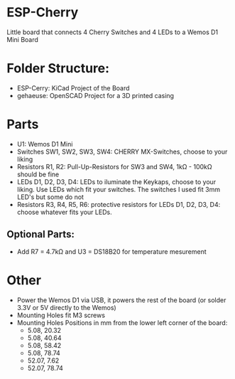 # ESP-Cherry
Little board that connects 4 Cherry Switches and 4 LEDs to a Wemos D1 Mini Board

# Folder Structure:
* ESP-Cerry: KiCad Project of the Board
* gehaeuse: OpenSCAD Project for a 3D printed casing

# Parts
* U1: Wemos D1 Mini
* Switches SW1, SW2, SW3, SW4: CHERRY MX-Switches, choose to your liking
* Resistors R1, R2: Pull-Up-Resistors for SW3 and SW4, 1kΩ - 100kΩ should be fine
* LEDs D1, D2, D3, D4: LEDs to iluminate the Keykaps, choose to your liking.  Use LEDs which fit your switches. The switches I used fit 3mm LED's but some do not
* Resistors R3, R4, R5, R6: protective resistors for LEDs D1, D2, D3, D4: choose whatever fits your LEDs.

## Optional Parts:
* Add R7 = 4.7kΩ and U3 = DS18B20 for temperature mesurement

# Other
* Power the Wemos D1 via USB, it powers the rest of the board (or solder 3.3V or 5V directly to the Wemos)
* Mounting Holes fit M3 screws
* Mounting Holes Positions in mm from the lower left corner of the board:
  * 5.08, 20.32
  * 5.08, 40.64
  * 5.08, 58.42
  * 5.08, 78.74
  * 52.07, 7.62
  * 52.07, 78.74

